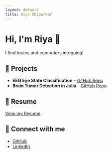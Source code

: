```yaml
---
layout: default
title: Riya Shipurkar
---
```


<div style="text-align: center;">
  


</div>

# Hi, I'm Riya 👋

I find brains and computers intriguing!

## 🔬 Projects

- **EEG Eye State Classification** – [GitHub Repo](https://github.com/riya-shipurkar/Eye-State-Classification.git)
- **Brain Tumor Detection in Julia** - [GitHub Repo](https://github.com/riya-shipurkar/brain-tumor-detection.git)

## 📄 Resume

[View my Resume](https://drive.google.com/file/d/1EiK1Q9ywIsleHGWF70maRao0kir7SZ5O/view?usp=sharing)

## 🔗 Connect with me

- [GitHub](https://github.com/riya-shipurkar)
- [LinkedIn](https://linkedin.com/in/riya-shipurkar)

